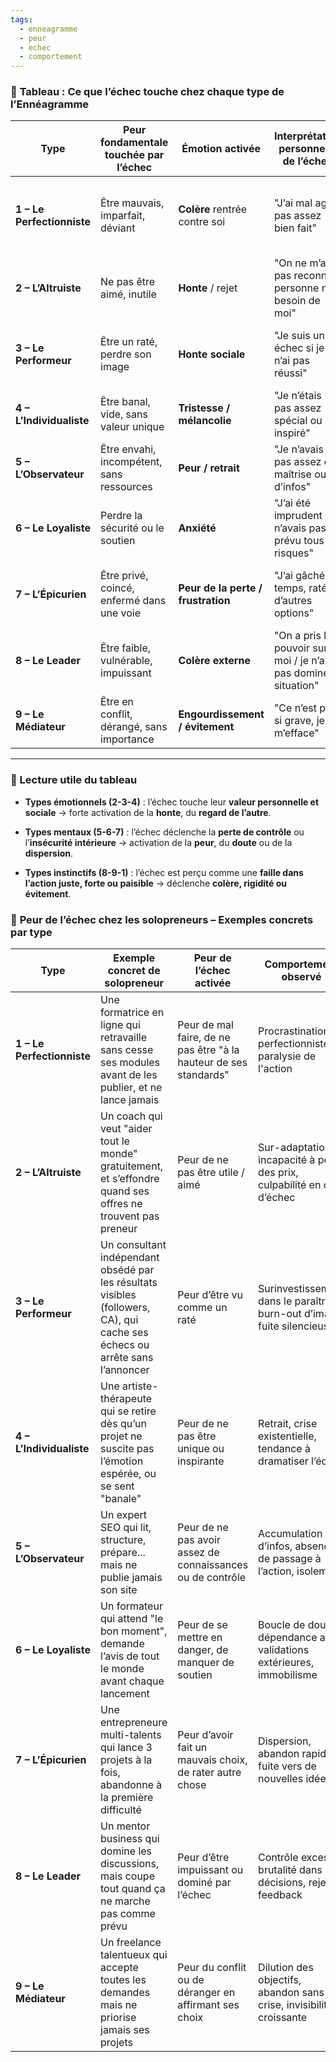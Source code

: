 ```yaml
---
tags:
  - enneagramme
  - peur
  - echec
  - comportement
---
```

### 🧩 **Tableau : Ce que l’échec touche chez chaque type de l’Ennéagramme**

|Type|Peur fondamentale touchée par l’échec|Émotion activée|Interprétation personnelle de l’échec|Conséquence comportementale|
|---|---|---|---|---|
|**1 – Le Perfectionniste**|Être mauvais, imparfait, déviant|**Colère** rentrée contre soi|"J’ai mal agi / pas assez bien fait"|Auto-critique intense, rigidification, procrastination par perfectionnisme|
|**2 – L’Altruiste**|Ne pas être aimé, inutile|**Honte** / rejet|"On ne m’a pas reconnu / personne n’a besoin de moi"|Sur-adaptation, fatigue relationnelle, fuite dans l’aide aux autres|
|**3 – Le Performeur**|Être un raté, perdre son image|**Honte sociale**|"Je suis un échec si je n’ai pas réussi"|Procrastination cachée, camouflage, évitement des bilans|
|**4 – L’Individualiste**|Être banal, vide, sans valeur unique|**Tristesse / mélancolie**|"Je n’étais pas assez spécial ou inspiré"|Retrait, rumination, surinvestissement émotionnel|
|**5 – L’Observateur**|Être envahi, incompétent, sans ressources|**Peur / retrait**|"Je n’avais pas assez de maîtrise ou d’infos"|Paralysie analytique, isolement, sur-formation|
|**6 – Le Loyaliste**|Perdre la sécurité ou le soutien|**Anxiété**|"J’ai été imprudent / je n’avais pas prévu tous les risques"|Doute chronique, quête d’approbation, procrastination défensive|
|**7 – L’Épicurien**|Être privé, coincé, enfermé dans une voie|**Peur de la perte / frustration**|"J’ai gâché du temps, raté d’autres options"|Dispersion, démarrage compulsif d’autres projets, fuite en avant|
|**8 – Le Leader**|Être faible, vulnérable, impuissant|**Colère externe**|"On a pris le pouvoir sur moi / je n’ai pas dominé la situation"|Contrôle, rejet du feedback, ou arrêt brutal du projet|
|**9 – Le Médiateur**|Être en conflit, dérangé, sans importance|**Engourdissement / évitement**|"Ce n’est pas si grave, je m’efface"|Procrastination douce, dilution, abandon sans heurts|

---

### 🔎 Lecture utile du tableau

- **Types émotionnels (2-3-4)** : l’échec touche leur **valeur personnelle et sociale** → forte activation de la **honte**, du **regard de l’autre**.
    
- **Types mentaux (5-6-7)** : l’échec déclenche la **perte de contrôle** ou l’**insécurité intérieure** → activation de la **peur**, du **doute** ou de la **dispersion**.
    
- **Types instinctifs (8-9-1)** : l’échec est perçu comme une **faille dans l’action juste, forte ou paisible** → déclenche **colère, rigidité ou évitement**.

### 🧩 **Peur de l’échec chez les solopreneurs – Exemples concrets par type**

| Type                       | Exemple concret de solopreneur                                                                                              | Peur de l’échec activée                                           | Comportement observé                                                    |
| -------------------------- | --------------------------------------------------------------------------------------------------------------------------- | ----------------------------------------------------------------- | ----------------------------------------------------------------------- |
| **1 – Le Perfectionniste** | Une formatrice en ligne qui retravaille sans cesse ses modules avant de les publier, et ne lance jamais                     | Peur de mal faire, de ne pas être "à la hauteur de ses standards" | Procrastination perfectionniste, paralysie de l'action                  |
| **2 – L’Altruiste**        | Un coach qui veut "aider tout le monde" gratuitement, et s’effondre quand ses offres ne trouvent pas preneur                | Peur de ne pas être utile / aimé                                  | Sur-adaptation, incapacité à poser des prix, culpabilité en cas d’échec |
| **3 – Le Performeur**      | Un consultant indépendant obsédé par les résultats visibles (followers, CA), qui cache ses échecs ou arrête sans l’annoncer | Peur d’être vu comme un raté                                      | Surinvestissement dans le paraître, burn-out d’image, fuite silencieuse |
| **4 – L’Individualiste**   | Une artiste-thérapeute qui se retire dès qu’un projet ne suscite pas l’émotion espérée, ou se sent "banale"                 | Peur de ne pas être unique ou inspirante                          | Retrait, crise existentielle, tendance à dramatiser l’échec             |
| **5 – L’Observateur**      | Un expert SEO qui lit, structure, prépare... mais ne publie jamais son site                                                 | Peur de ne pas avoir assez de connaissances ou de contrôle        | Accumulation d’infos, absence de passage à l’action, isolement          |
| **6 – Le Loyaliste**       | Un formateur qui attend "le bon moment", demande l’avis de tout le monde avant chaque lancement                             | Peur de se mettre en danger, de manquer de soutien                | Boucle de doute, dépendance aux validations extérieures, immobilisme    |
| **7 – L’Épicurien**        | Une entrepreneure multi-talents qui lance 3 projets à la fois, abandonne à la première difficulté                           | Peur d’avoir fait un mauvais choix, de rater autre chose          | Dispersion, abandon rapide, fuite vers de nouvelles idées               |
| **8 – Le Leader**          | Un mentor business qui domine les discussions, mais coupe tout quand ça ne marche pas comme prévu                           | Peur d’être impuissant ou dominé par l’échec                      | Contrôle excessif, brutalité dans les décisions, rejet du feedback      |
| **9 – Le Médiateur**       | Un freelance talentueux qui accepte toutes les demandes mais ne priorise jamais ses projets                                 | Peur du conflit ou de déranger en affirmant ses choix             | Dilution des objectifs, abandon sans crise, invisibilité croissante     |
